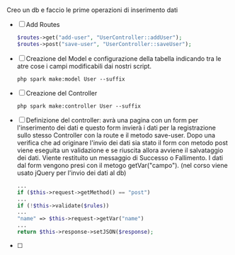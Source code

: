 # 

Creo un db e faccio le prime operazioni di inserimento dati

- [ ] Add Routes
  
  ```php
  $routes->get("add-user", "UserController::addUser");
  $routes->post("save-user", "UserController::saveUser");
  ```

- [ ] Creazione del Model e configurazione della tabella indicando tra le atre cose i campi modificabili dai nostri script.
  
  ```shell
  php spark make:model User --suffix
  ```

- [ ] Creazione del Controller
  
  ```shell
  php spark make:controller User --suffix
  ```

- [ ] Definizione del controller: avrà una pagina con un form per l'inserimento dei dati e questo form invierà i dati per la registrazione sullo stesso Controller con la route e il metodo save-user. Dopo una verifica che ad originare l'invio dei dati sia stato il form con metodo post viene eseguita un validazione e se riuscita allora avviene il salvataggio dei dati. Viente restituito un messaggio di Successo o Fallimento. I dati dal form vengono presi con il metogo getVar("campo"). (nel corso viene usato jQuery per l'invio dei dati al db)
  
  ```php
  ...
  if ($this->request->getMethod() == "post")
  ...
  if (!$this->validate($rules))
  ...
  "name" => $this->request->getVar("name")
  ...
  return $this->response->setJSON($response);
  ```

- [ ] 
